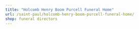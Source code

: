 ```yaml
---
title: "Holcomb Henry Boom Purcell Funeral Home"
url: /saint-paul/holcomb-henry-boom-purcell-funeral-home/
shop: funeral directors
---
```

